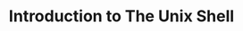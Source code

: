 ---
layout: workshop
category: workshop
title: "Introduction to The Unix Shell"
time: 1:00 PM - 4:00 PM PST
human_date: "April 10"
year: 2025
location: UC Santa Barbara Library, Room 2509
instructors: Seth Erickson, Jose Niño Muriel
helpers: Allie Caughman, Joel Jaffe, Jay Chi
pre_workshop_survey: "https://ucsb.co1.qualtrics.com/jfe/form/SV_bJeIoxjp1A9Xx3M?slug=2025-04-10-ucsb-shell"
post_workshop_survey: "https://ucsb.co1.qualtrics.com/jfe/form/SV_0lD2XHnezknmSr4?slug=2025-04-10-ucsb-shell"
shoreline_url: "https://tinyurl.com/ucsbcarp-s25-shell1-w"
lesson_url: "https://swcarpentry.github.io/shell-novice/index.html"
description: "The Unix Shell is a powerful command-line interface that allows you to control your computer more efficiently than a traditional graphical interface. This hands-on workshop will introduce fundamental skills, including navigating files and directories, manipulating data, and writing simple scripts.
<br><br>
No prior experience is required to attend, just curiosity and a desire to work more efficiently with your computer. Learning these basics will open the door to advanced computing, including high-performance computing and version control with Git.
<br><br>
We’re offering this workshop in two formats, both covering the same content: an in-person session on April 10 and an online session on April 11. Register for the one that best suits your schedule."
instructions: |
    - Make sure you have the necessary data and software installed in your laptop by following the instructions here: [https://swcarpentry.github.io/shell-novice/#download-files](https://swcarpentry.github.io/shell-novice/#download-files)
    - Fill out the [pre-workshop survey](https://ucsb.co1.qualtrics.com/jfe/form/SV_bJeIoxjp1A9Xx3M?slug=2025-04-10-ucsb-shell). We use this to calibrate the pace of the workshop, and together with a post-workshop survey, we assess how it went.
    - If you have any questions regarding whether or not you are ready to go, please send us an email [dreamlab@library.ucsb.edu](mailto:dreamlab@library.ucsb.edu).
    - We are committed to making sure that the workshop is accessible to everyone. Please let us know if there is anything we can do to make the workshop more accessible for you. Learners usually bring their own laptops, but if you need to borrow one for the workshop, let us know beforehand.

---